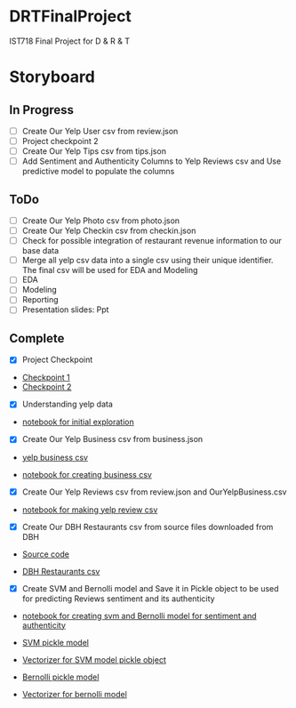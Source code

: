 # DRTFinalProject
IST718 Final Project for D &amp; R &amp; T
# Storyboard
## In Progress
- [ ] Create Our Yelp User csv from review.json
- [ ] Project checkpoint 2
- [ ] Create Our Yelp Tips csv from tips.json
- [ ] Add Sentiment and Authenticity Columns  to Yelp Reviews csv and Use predictive model to populate the columns

## ToDo
- [ ] Create Our Yelp Photo csv from photo.json
- [ ] Create Our Yelp Checkin csv from checkin.json
- [ ] Check for possible integration of restaurant revenue information to our base data
- [ ] Merge all yelp csv data into a single csv using their unique identifier. The final csv will  be used for EDA and Modeling
- [ ] EDA
- [ ] Modeling
- [ ] Reporting     
- [ ] Presentation slides: Ppt
## Complete
- [X] Project Checkpoint
* [Checkpoint 1](https://github.com/richpatanalytics/DRTFinalProject/blob/master/b.2.1_41473_project_checkpoint_1_clean.pdf)
* [Checkpoint 2](https://github.com/richpatanalytics/DRTFinalProject/blob/master/b.4.1_41474_project_checkpoint_2_clean.pdf)
       
- [x] Understanding yelp data

*  [notebook for initial exploration](https://github.com/richpatanalytics/DRTFinalProject/blob/master/DescribeYelpData.ipynb)
      
- [x] Create Our Yelp Business csv from business.json

*  [yelp business csv](https://github.com/richpatanalytics/DRTFinalProject/blob/master/ouryelpbusinesses.csv)
      
* [notebook for creating business csv](https://github.com/richpatanalytics/DRTFinalProject/blob/master/MakeOurYelpBusinesses.ipynb)
       
- [x] Create Our Yelp Reviews csv from review.json and OurYelpBusiness.csv

* [notebook for making yelp review csv](https://github.com/richpatanalytics/DRTFinalProject/blob/master/MakeOurYelpReviews.ipynb)
       
- [x] Create Our DBH Restaurants csv from source files downloaded from DBH

* [Source code](https://github.com/richpatanalytics/DRTFinalProject/blob/master/MakeOurDBHRestaurantData.rmd)
       
* [DBH Restaurants csv](https://github.com/richpatanalytics/DRTFinalProject/blob/master/DBHRestaurants.csv)
       
- [x] Create SVM and Bernolli model and Save it in Pickle object to be used for predicting Reviews sentiment and its authenticity
* [notebook for creating svm and Bernolli model for sentiment and authenticity](https://github.com/richpatanalytics/DRTFinalProject/blob/master/DRT_Reviews_Model_SVM_BNB.ipynb)
* [SVM pickle model](https://github.com/richpatanalytics/DRTFinalProject/blob/master/SVM-model-for-sentiment-classification-in-reviews.sav)
      
* [Vectorizer for SVM model pickle object](https://github.com/richpatanalytics/DRTFinalProject/blob/master/SVM-model-for-sentiment-classification-in-review-vectorizer.sav)
      
* [Bernolli pickle model](https://github.com/richpatanalytics/DRTFinalProject/blob/master/BNB-model-for-lie-detection-in-reviews.sav)
      
* [Vectorizer for bernolli model](https://github.com/richpatanalytics/DRTFinalProject/blob/master/BNB-model-for-lie-detection-in-review-vectorizer.sav)
      

